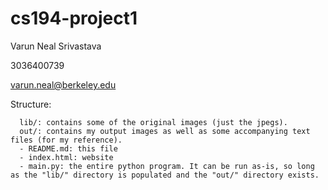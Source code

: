 # cs194-project1
Varun Neal Srivastava

3036400739

varun.neal@berkeley.edu

Structure:
```
  lib/: contains some of the original images (just the jpegs). 
  out/: contains my output images as well as some accompanying text files (for my reference).
  - README.md: this file
  - index.html: website
  - main.py: the entire python program. It can be run as-is, so long as the "lib/" directory is populated and the "out/" directory exists. 
```

